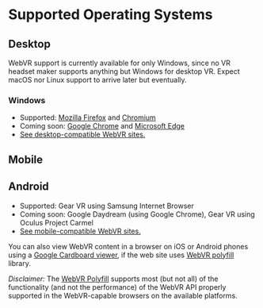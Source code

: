# Supported Operating Systems


## Desktop

WebVR support is currently available for only Windows, since no VR headset maker supports anything but Windows for desktop VR. Expect macOS nor Linux support to arrive later but eventually.

### Windows

* Supported: [Mozilla Firefox](/browsers/firefox) and [Chromium](/browsers/chrome)
* Coming soon: [Google Chrome](/browsers/chrome) and [Microsoft Edge](/browsers/edge)
* [See desktop-compatible WebVR sites.](/directory/?platform=desktop)

## Mobile

## Android

* Supported: Gear VR using Samsung Internet Browser
* Coming soon: Google Daydream (using Google Chrome), Gear VR using Oculus Project Carmel
* [See mobile-compatible WebVR sites.](/directory/?platform=mobile)

You can also view WebVR content in a browser on iOS or Android phones using a [Google Cardboard viewer](https://vr.google.com/cardboard/manufacturers/), if the web site uses [WebVR polyfill](https://github.com/googlevr/webvr-polyfill) library.

*Disclaimer:* The [WebVR Polyfill](https://github.com/borismus/webvr-polyfil) supports most (but not all) of the functionality (and not the performance) of the WebVR API properly supported in the WebVR-capable browsers on the available platforms.
